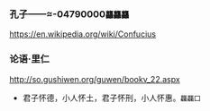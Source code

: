 ### 孔子——≈-04790000`龘龘龘`
https://en.wikipedia.org/wiki/Confucius

### 论语·里仁
http://so.gushiwen.org/guwen/bookv_22.aspx
* 君子怀德，小人怀土，君子怀刑，小人怀惠。`龘龘囗`
